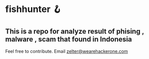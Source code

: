 # fishhunter 🪝
This is a repo for analyze result of phising , malware , scam that found in Indonesia
---
Feel free to contribute.
Email zelter@wearehackerone.com
